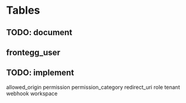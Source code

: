 # Tables 

## TODO: document
## frontegg_user

## TODO: implement
allowed_origin
permission
permission_category
redirect_uri
role
tenant
webhook
workspace 
